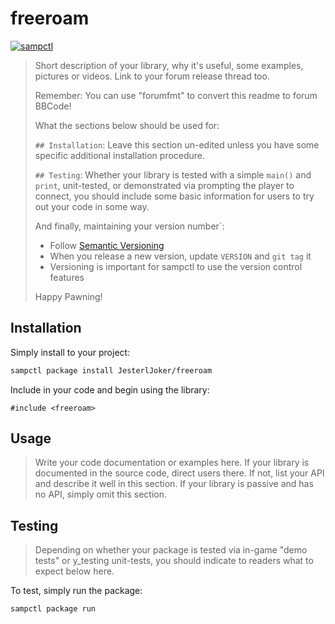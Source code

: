 # freeroam

[![sampctl](https://shields.southcla.ws/badge/sampctl-freeroam-2f2f2f.svg?style=for-the-badge)](https://github.com/JesterlJoker/freeroam)

> Short description of your library, why it's useful, some examples, pictures or
> videos. Link to your forum release thread too.
>
> Remember: You can use "forumfmt" to convert this readme to forum BBCode!
>
> What the sections below should be used for:
>
> `## Installation`: Leave this section un-edited unless you have some specific
> additional installation procedure.
>
> `## Testing`: Whether your library is tested with a simple `main()` and
> `print`, unit-tested, or demonstrated via prompting the player to connect, you
> should include some basic information for users to try out your code in some
> way.
>
> And finally, maintaining your version number`:
>
> * Follow [Semantic Versioning](https://semver.org/)
> * When you release a new version, update `VERSION` and `git tag` it
> * Versioning is important for sampctl to use the version control features
>
> Happy Pawning!

## Installation

Simply install to your project:

```bash
sampctl package install JesterlJoker/freeroam
```

Include in your code and begin using the library:

```pawn
#include <freeroam>
```

## Usage

> Write your code documentation or examples here. If your library is documented
> in the source code, direct users there. If not, list your API and describe it
> well in this section. If your library is passive and has no API, simply omit
> this section.

## Testing

> Depending on whether your package is tested via in-game "demo tests" or
> y_testing unit-tests, you should indicate to readers what to expect below
> here.

To test, simply run the package:

```bash
sampctl package run
```
